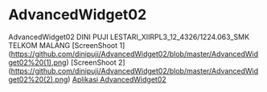 # AdvancedWidget02

AdvancedWidget02
DINI PUJI LESTARI_XIIRPL3_12_4326/1224.063_SMK TELKOM MALANG 
[ScreenShoot 1] (https://github.com/dinipuji/AdvancedWidget02/blob/master/AdvancedWidget02%20(1).png) 
[ScreenShoot 2] (https://github.com/dinipuji/AdvancedWidget02/blob/master/AdvancedWidget02%20(2).png)
[Aplikasi AdvancedWidget02](https://github.com/dinipuji/AdvancedWidget02/blob/master/AdvancedWidget02.apk)
